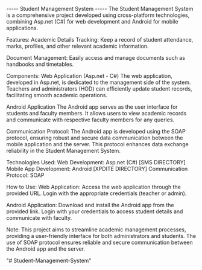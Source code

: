 ----- Student Management System -----
The Student Management System is a comprehensive project developed using cross-platform technologies, combining Asp.net (C#) for web development and Android for mobile applications.

Features:
Academic Details Tracking: Keep a record of student attendance, marks, profiles, and other relevant academic information.

Document Management: Easily access and manage documents such as handbooks and timetables.

Components:
Web Application (Asp.net - C#)
The web application, developed in Asp.net, is dedicated to the management side of the system. Teachers and administrators (HOD) can efficiently update student records, facilitating smooth academic operations.

Android Application
The Android app serves as the user interface for students and faculty members. It allows users to view academic records and communicate with respective faculty members for any queries.

Communication Protocol:
The Android app is developed using the SOAP protocol, ensuring robust and secure data communication between the mobile application and the server. This protocol enhances data exchange reliability in the Student Management System.

Technologies Used:
Web Development: Asp.net (C#) [SMS DIRECTORY]
Mobile App Development: Android [XPDITE DIRECTORY]
Communication Protocol: SOAP


How to Use:
Web Application:
Access the web application through the provided URL.
Login with the appropriate credentials (teacher or admin).

Android Application:
Download and install the Android app from the provided link.
Login with your credentials to access student details and communicate with faculty.

Note:
This project aims to streamline academic management processes, providing a user-friendly interface for both administrators and students. The use of SOAP protocol ensures reliable and secure communication between the Android app and the server.





"# Student-Management-System" 
